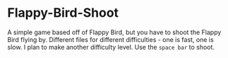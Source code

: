 # Flappy-Bird-Shoot
A simple game based off of Flappy Bird, but you have to shoot the Flappy Bird flying by. Different files for different difficulties - one is fast, 
one is slow. I plan to make another difficulty level. Use the `space bar` to shoot.
